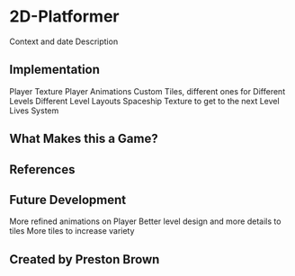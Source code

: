 # 2D-Platformer
Context and date
Description

## Implementation
Player Texture
Player Animations
Custom Tiles, different ones for Different Levels
Different Level Layouts
Spaceship Texture to get to the next Level
Lives System

## What Makes this a Game?

## References

## Future Development
More refined animations on Player
Better level design and more details to tiles
More tiles to increase variety

## Created by Preston Brown
